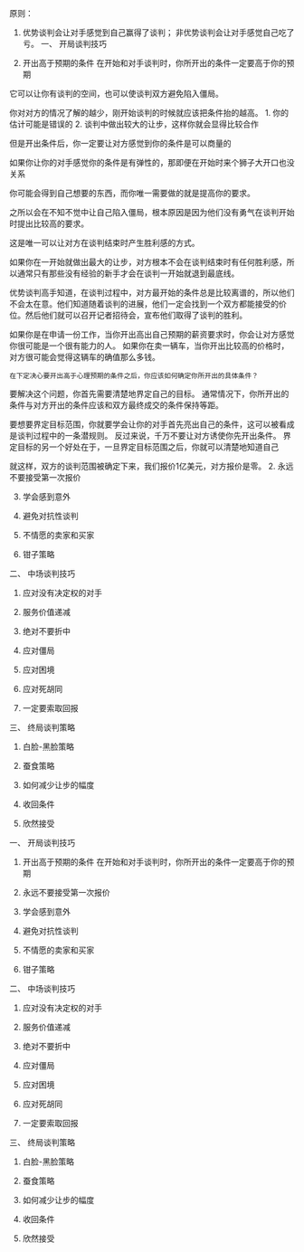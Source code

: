 原则：
1. 优势谈判会让对手感觉到自己赢得了谈判；
非优势谈判会让对手感觉自己吃了亏。
一、 开局谈判技巧

1. 开出高于预期的条件
在开始和对手谈判时，你所开出的条件一定要高于你的预期

它可以让你有谈判的空间，也可以使谈判双方避免陷入僵局。

你对对方的情况了解的越少，刚开始谈判的时候就应该把条件抬的越高。
	1. 你的估计可能是错误的
	2. 谈判中做出较大的让步，这样你就会显得比较合作

但是开出条件后，你一定要让对方感觉到你的条件是可以商量的

如果你让你的对手感觉你的条件是有弹性的，那即便在开始时来个狮子大开口也没关系

你可能会得到自己想要的东西，而你唯一需要做的就是提高你的要求。

之所以会在不知不觉中让自己陷入僵局，根本原因是因为他们没有勇气在谈判开始时提出比较高的要求。

这是唯一可以让对方在谈判结束时产生胜利感的方式。

如果你在一开始就做出最大的让步，对方根本不会在谈判结束时有任何胜利感，所以通常只有那些没有经验的新手才会在谈判一开始就退到最底线。

优势谈判高手知道，在谈判过程中，对方最开始的条件总是比较离谱的，所以他们不会太在意。他们知道随着谈判的进展，他们一定会找到一个双方都能接受的价位。然后他们就可以召开记者招待会，宣布他们取得了谈判的胜利。

如果你是在申请一份工作，当你开出高出自己预期的薪资要求时，你会让对方感觉你很可能是一个很有能力的人。
如果你在卖一辆车，当你开出比较高的价格时，对方很可能会觉得这辆车的确值那么多钱。

	在下定决心要开出高于心理预期的条件之后，你应该如何确定你所开出的具体条件？
	
要解决这个问题，你首先需要清楚地界定自己的目标。
通常情况下，你所开出的条件与对方开出的条件应该和双方最终成交的条件保持等距。

要想要界定目标范围，你就要学会让你的对手首先亮出自己的条件，这可以被看成是谈判过程中的一条潜规则。
反过来说，千万不要让对方诱使你先开出条件。
界定目标的另一个好处在于，一旦界定目标范围之后，你就可以清楚地知道自己

就这样，双方的谈判范围被确定下来，我们报价1亿美元，对方报价是零。
2. 永远不要接受第一次报价

3. 学会感到意外

4. 避免对抗性谈判

5. 不情愿的卖家和买家

6. 钳子策略

二、 中场谈判技巧

1. 应对没有决定权的对手

2. 服务价值递减

3. 绝对不要折中

4. 应对僵局

5. 应对困境

6. 应对死胡同

7. 一定要索取回报

三、 终局谈判策略

1. 白脸-黑脸策略

2. 蚕食策略

3. 如何减少让步的幅度

4. 收回条件

5. 欣然接受



一、 开局谈判技巧

1. 开出高于预期的条件
在开始和对手谈判时，你所开出的条件一定要高于你的预期


2. 永远不要接受第一次报价

3. 学会感到意外

4. 避免对抗性谈判

5. 不情愿的卖家和买家

6. 钳子策略

二、 中场谈判技巧

1. 应对没有决定权的对手

2. 服务价值递减

3. 绝对不要折中

4. 应对僵局

5. 应对困境

6. 应对死胡同

7. 一定要索取回报

三、 终局谈判策略

1. 白脸-黑脸策略

2. 蚕食策略

3. 如何减少让步的幅度

4. 收回条件

5. 欣然接受